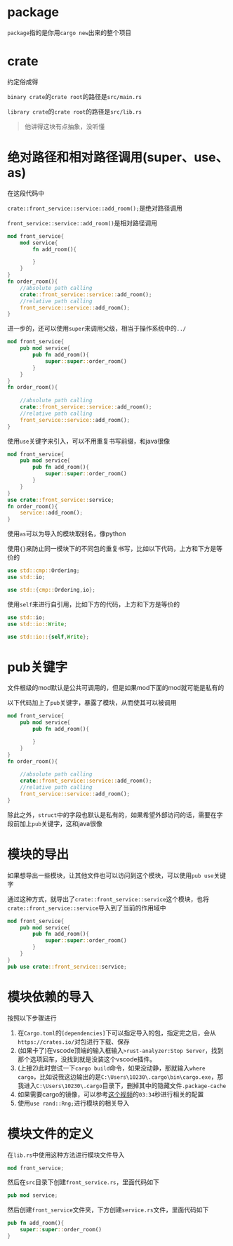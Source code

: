 # package
`package`指的是你用`cargo new`出来的整个项目

# crate
约定俗成得

`binary crate`的`crate root`的路径是`src/main.rs`

`library crate`的`crate root`的路径是`src/lib.rs`

> 他讲得这块有点抽象，没听懂

# 绝对路径和相对路径调用(super、use、as)
在这段代码中

`crate::front_service::service::add_room();`是绝对路径调用

`front_service::service::add_room()`是相对路径调用
``` rust
mod front_service{
    mod service{
        fn add_room(){

        }
    }
}
fn order_room(){
    //absolute path calling
    crate::front_service::service::add_room();
    //relative path calling
    front_service::service::add_room();
}
```

进一步的，还可以使用`super`来调用父级，相当于操作系统中的`../`
``` rust
mod front_service{
    pub mod service{
        pub fn add_room(){
            super::super::order_room()
        }
    }
}
fn order_room(){
    
    //absolute path calling
    crate::front_service::service::add_room();
    //relative path calling
    front_service::service::add_room();
}
```

使用`use`关键字来引入，可以不用重复书写前缀，和java很像
``` rust
mod front_service{
    pub mod service{
        pub fn add_room(){
            super::super::order_room()
        }
    }
}
use crate::front_service::service;
fn order_room(){
    service::add_room();
}

```
使用`as`可以为导入的模块取别名，像python

使用`{}`来防止同一模块下的不同包的重复书写，比如以下代码，上方和下方是等价的
``` rust
use std::cmp::Ordering;
use std::io;
```
``` rust
use std::{cmp::Ordering,io};
```
使用`self`来进行自引用，比如下方的代码，上方和下方是等价的
``` rust
use std::io;
use std::io::Write;
```
``` rust
use std::io::{self,Write};
```

# pub关键字
文件根级的mod默认是公共可调用的，但是如果mod下面的mod就可能是私有的

以下代码加上了`pub`关键字，暴露了模块，从而使其可以被调用
``` rust
mod front_service{
    pub mod service{
        pub fn add_room(){

        }
    }
}
fn order_room(){
    
    //absolute path calling
    crate::front_service::service::add_room();
    //relative path calling
    front_service::service::add_room();
}
```
除此之外，`struct`中的字段也默认是私有的，如果希望外部访问的话，需要在字段前加上`pub`关键字，这和java很像

# 模块的导出
如果想导出一些模块，让其他文件也可以访问到这个模块，可以使用`pub use`关键字

通过这种方式，就导出了`crate::front_service::service`这个模块，也将`crate::front_service::service`导入到了当前的作用域中
``` rust
mod front_service{
    pub mod service{
        pub fn add_room(){
            super::super::order_room()
        }
    }
}
pub use crate::front_service::service;
```

# 模块依赖的导入
按照以下步骤进行
1. 在`Cargo.toml`的`[dependencies]`下可以指定导入的包，指定完之后，会从`https://crates.io/`对包进行下载、保存
2. (如果卡了)在vscode顶端的输入框输入`>rust-analyzer:Stop Server`，找到那个选项回车，没找到就是没装这个vscode插件。
3. (上接2)此时尝试一下`cargo build`命令，如果没动静，那就输入`where cargo`，比如说我这边输出的是`C:\Users\10230\.cargo\bin\cargo.exe`，那我进入`C:\Users\10230\.cargo`目录下，删掉其中的隐藏文件`.package-cache`
4. 如果需要cargo的镜像，可以参考[这个视频](https://www.bilibili.com/video/BV1hp4y1k7SV?spm_id_from=333.788.videopod.episodes&vd_source=a3e79c6044a74cfda15dd96a1d025f20&p=31)的`03:34`秒进行相关的配置
5. 使用`use rand::Rng;`进行模块的相关导入

# 模块文件的定义
在`lib.rs`中使用这种方法进行模块文件导入
``` rust
mod front_service;
```
然后在`src`目录下创建`front_service.rs`，里面代码如下
``` rust
pub mod service;
```
然后创建`front_service`文件夹，下方创建`service.rs`文件，里面代码如下
``` rust
pub fn add_room(){
    super::super::order_room()
}
```